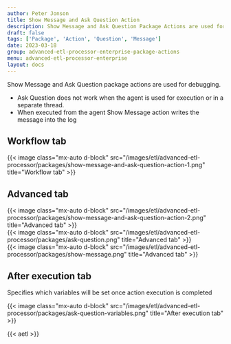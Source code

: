 ```yaml
---
author: Peter Jonson
title: Show Message and Ask Question Action
description: Show Message and Ask Question Package Actions are used for debugging.
draft: false
tags: ['Package', 'Action', 'Question', 'Message']
date: 2023-03-18
group: advanced-etl-processor-enterprise-package-actions
menu: advanced-etl-processor-enterprise
layout: docs
---
```


Show Message and Ask Question package actions are used for debugging.

- Ask Question does not work when the agent is used for execution or in a separate thread.
- When executed from the agent Show Message action writes the message into the log

## Workflow tab

{{< image class="mx-auto d-block"  src="/images/etl/advanced-etl-processor/packages/show-message-and-ask-question-action-1.png" title="Workflow tab" >}}

## Advanced tab

{{< image class="mx-auto d-block"  src="/images/etl/advanced-etl-processor/packages/show-message-and-ask-question-action-2.png" title="Advanced tab" >}}
\
{{< image class="mx-auto d-block"  src="/images/etl/advanced-etl-processor/packages/ask-question.png" title="Advanced tab" >}}
\
{{< image class="mx-auto d-block"  src="/images/etl/advanced-etl-processor/packages/show-message.png" title="Advanced tab" >}}

## After execution tab

Specifies which variables will be set once action execution is completed

{{< image class="mx-auto d-block"  src="/images/etl/advanced-etl-processor/packages/ask-question-variables.png" title="After execution tab" >}}

{{< aetl >}}

